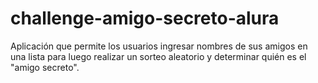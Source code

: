 # challenge-amigo-secreto-alura
Aplicación que permite los usuarios ingresar nombres de sus amigos en una lista para luego realizar un sorteo aleatorio y determinar quién es el "amigo secreto".
